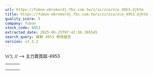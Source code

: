 ```yaml
---
url: https://fubon-ebrokerdj.fbs.com.tw/z/zc/zco/zco_4953.djhtm
title: https://fubon-ebrokerdj.fbs.com.tw/z/zc/zco/zco_4953.djhtm
quality_score: 5
company: fubon
stock_code: 4953
extracted_date: 2025-06-25T07:42:36.365545
search_query: 緯軟 4953 券商報告
version: v3.3.2
---
```


\n');
// -->
主力賣買超-4953


|  |  |  |
| --- | --- | --- |
|  | | |
|  | |  |  |  |  |  |  |  |  |  |  |  |  |  |  |  |  |  |  |  |  |  |  |  |  |  |  |  |  |  |  |  |  |  |  |  |  |  |  |  |  |  |  |  |  |  |  |  |  |  |  |  |  |  |  |  |  |  |  |  |  |  |  |  |  |  |  |  |  |  |  |  |  |  |  |  |  |  |  |  |  |  |  |  |  |  |  |  |  |  |  |  |  |  |  |  |  |  |  |  |  |  |  |  |  |  |  |  |  |  |  |  |  |  |  |  |  |  |  |  |  |  |  |  |  |  |  |  |  |  |  |  |  |  |  |  |  |  |  |  |  |  |  |  |  |  |  |  |  |  |  |  |  |  |  |  |  |  |  |  |  |  |  |  |  |  |  |  |  |  |  |  |  |  |  |  |  |  |  |  |  |  |  |  |  |  |  |  |  |  |  |  |  |  |  |  |  |  |  |  |  |  |  |  |  |  |  |  |  |  |  |  |  |  |  |  |  |  |  |  |  |  |  |  |  |  |  |  |  |  |  |  |  |  |  |  |  |  |  |  |  |  |  |  | | --- | --- | --- | --- | --- | --- | --- | --- | --- | --- | --- | --- | --- | --- | --- | --- | --- | --- | --- | --- | --- | --- | --- | --- | --- | --- | --- | --- | --- | --- | --- | --- | --- | --- | --- | --- | --- | --- | --- | --- | --- | --- | --- | --- | --- | --- | --- | --- | --- | --- | --- | --- | --- | --- | --- | --- | --- | --- | --- | --- | --- | --- | --- | --- | --- | --- | --- | --- | --- | --- | --- | --- | --- | --- | --- | --- | --- | --- | --- | --- | --- | --- | --- | --- | --- | --- | --- | --- | --- | --- | --- | --- | --- | --- | --- | --- | --- | --- | --- | --- | --- | --- | --- | --- | --- | --- | --- | --- | --- | --- | --- | --- | --- | --- | --- | --- | --- | --- | --- | --- | --- | --- | --- | --- | --- | --- | --- | --- | --- | --- | --- | --- | --- | --- | --- | --- | --- | --- | --- | --- | --- | --- | --- | --- | --- | --- | --- | --- | --- | --- | --- | --- | --- | --- | --- | --- | --- | --- | --- | --- | --- | --- | --- | --- | --- | --- | --- | --- | --- | --- | --- | --- | --- | --- | --- | --- | --- | --- | --- | --- | --- | --- | --- | --- | --- | --- | --- | --- | --- | --- | --- | --- | --- | --- | --- | --- | --- | --- | --- | --- | --- | --- | --- | --- | --- | --- | --- | --- | --- | --- | --- | --- | --- | --- | --- | --- | --- | --- | --- | --- | --- | --- | --- | --- | --- | --- | --- | --- | --- | --- | --- | --- | --- | --- | --- | --- | --- | --- | --- | --- | --- | --- | --- | | |  |  |  |  |  |  |  |  |  |  | | --- | --- | --- | --- | --- | --- | --- | --- | --- | --- | | 緯軟(4953)主力進出比較圖 | | | | | | | | | | | |  | | --- | | 總表 單一 | |  | | | | | | | | | | | | 緯軟(4953) 券商分點-進出明細 單位：張　最後更新日：2025/06/24 | | | | | | | | | | | 請選擇 近一日 近五日 近十日 近20日 近40日 近60日 近120日 近240日 　自設區間： 從　  年  月  日 ∼  年  月  日 | | | | | | | | | | | 買超 | | | | | 賣超 | | | | | | 買超券商 | 買進 | 賣出 | 買超 | 佔成交比重 | 賣超券商 | 買進 | 賣出 | 賣超 | 佔成交比重 | | [凱基-台北](/z/zc/zco/zco0/zco0.djhtm?a=4953&b=9268&BHID=9200) | 83 | 2 | 81 | 25.8% | [玉山-新莊](/z/zc/zco/zco0/zco0.djhtm?a=4953&b=8842&BHID=8840) | 0 | 12 | 12 | 3.82% | | [元大證券](/z/zc/zco/zco0/zco0.djhtm?a=4953&b=9800&BHID=9800) | 38 | 8 | 30 | 9.55% | [國票-九鼎](/z/zc/zco/zco0/zco0.djhtm?a=4953&b=0037003700390050&BHID=7790) | 0 | 10 | 10 | 3.18% | | [美林](/z/zc/zco/zco0/zco0.djhtm?a=4953&b=1440&BHID=1440) | 30 | 0 | 30 | 9.55% | [元大-板橋三民](/z/zc/zco/zco0/zco0.djhtm?a=4953&b=9879&BHID=9800) | 0 | 9 | 9 | 2.87% | | [宏遠-台中](/z/zc/zco/zco0/zco0.djhtm?a=4953&b=003100320036004c&BHID=1260) | 12 | 0 | 12 | 3.82% | [統一-南京](/z/zc/zco/zco0/zco0.djhtm?a=4953&b=0035003800350055&BHID=5850) | 0 | 8 | 8 | 2.55% | | [永豐金-潮州](/z/zc/zco/zco0/zco0.djhtm?a=4953&b=0039004100390071&BHID=9A00) | 9 | 0 | 9 | 2.87% | [國泰-敦南](/z/zc/zco/zco0/zco0.djhtm?a=4953&b=8888&BHID=8880) | 2 | 10 | 8 | 2.55% | | [摩根大通](/z/zc/zco/zco0/zco0.djhtm?a=4953&b=8440&BHID=8440) | 8 | 0 | 8 | 2.55% | [康和-高雄](/z/zc/zco/zco0/zco0.djhtm?a=4953&b=003800340035004a&BHID=8450) | 0 | 7 | 7 | 2.23% | | [新加坡商瑞銀](/z/zc/zco/zco0/zco0.djhtm?a=4953&b=1650&BHID=1650) | 10 | 3 | 7 | 2.23% | [美好-蘆洲](/z/zc/zco/zco0/zco0.djhtm?a=4953&b=5261&BHID=5260) | 0 | 6 | 6 | 1.91% | | [中國信託-嘉義](/z/zc/zco/zco0/zco0.djhtm?a=4953&b=6168&BHID=6160) | 7 | 0 | 7 | 2.23% | [兆豐-台南](/z/zc/zco/zco0/zco0.djhtm?a=4953&b=7006&BHID=7000) | 0 | 6 | 6 | 1.91% | | [港商野村](/z/zc/zco/zco0/zco0.djhtm?a=4953&b=1560&BHID=1560) | 6 | 0 | 6 | 1.91% | [富邦-內湖](/z/zc/zco/zco0/zco0.djhtm?a=4953&b=9627&BHID=9600) | 0 | 6 | 6 | 1.91% | | [兆豐證券](/z/zc/zco/zco0/zco0.djhtm?a=4953&b=7000&BHID=7000) | 6 | 0 | 6 | 1.91% | [元大-鳳山](/z/zc/zco/zco0/zco0.djhtm?a=4953&b=003900380033005a&BHID=9800) | 0 | 6 | 6 | 1.91% | | [國票-天祥](/z/zc/zco/zco0/zco0.djhtm?a=4953&b=0037003700390056&BHID=7790) | 6 | 1 | 5 | 1.59% | [新光](/z/zc/zco/zco0/zco0.djhtm?a=4953&b=8560&BHID=8560) | 0 | 5 | 5 | 1.59% | | [華南永昌-林口](/z/zc/zco/zco0/zco0.djhtm?a=4953&b=9317&BHID=9300) | 5 | 0 | 5 | 1.59% | [美商高盛](/z/zc/zco/zco0/zco0.djhtm?a=4953&b=1480&BHID=1480) | 4 | 9 | 5 | 1.59% | | [元大-華山](/z/zc/zco/zco0/zco0.djhtm?a=4953&b=0039003800310055&BHID=9800) | 5 | 0 | 5 | 1.59% | [元大-忠孝](/z/zc/zco/zco0/zco0.djhtm?a=4953&b=9871&BHID=9800) | 0 | 5 | 5 | 1.59% | | [康和-內湖](/z/zc/zco/zco0/zco0.djhtm?a=4953&b=0038003400350041&BHID=8450) | 5 | 1 | 4 | 1.27% | [凱基-高美館](/z/zc/zco/zco0/zco0.djhtm?a=4953&b=9215&BHID=9200) | 0 | 5 | 5 | 1.59% | | [元富](/z/zc/zco/zco0/zco0.djhtm?a=4953&b=5920&BHID=5920) | 3 | 0 | 3 | 0.96% | [新百王](/z/zc/zco/zco0/zco0.djhtm?a=4953&b=6210&BHID=6210) | 5 | 9 | 4 | 1.27% | | 合計買超張數 | 218 | | | | 合計賣超張數 | 102 | | | | | 平均買超成本 | 100.46 | | | | 平均賣超成本 | 100.43 | | | | | 【註1】合計買超或賣超，為上述家數合計。  【註2】平均買超或賣超成本，為上述家數合計買賣超金額/上述家數合計買賣超張數。 | | | | | | | | | | | |  |
|  | | |